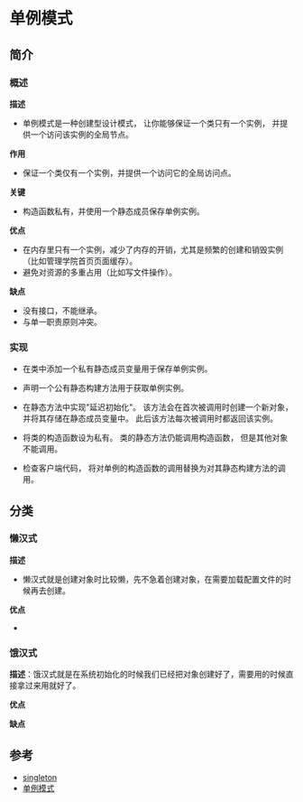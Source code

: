 # 单例模式

## 简介

### 概述

**描述**

+ 单例模式是一种创建型设计模式， 让你能够保证一个类只有一个实例， 并提供一个访问该实例的全局节点。

**作用**

+ 保证一个类仅有一个实例，并提供一个访问它的全局访问点。

**关键**

+ 构造函数私有，并使用一个静态成员保存单例实例。

**优点**

+ 在内存里只有一个实例，减少了内存的开销，尤其是频繁的创建和销毁实例（比如管理学院首页页面缓存）。
+ 避免对资源的多重占用（比如写文件操作）。

**缺点**

+ 没有接口，不能继承。
+ 与单一职责原则冲突。

### 实现

+ 在类中添加一个私有静态成员变量用于保存单例实例。

+ 声明一个公有静态构建方法用于获取单例实例。

+ 在静态方法中实现"延迟初始化"。 该方法会在首次被调用时创建一个新对象， 并将其存储在静态成员变量中。 此后该方法每次被调用时都返回该实例。

+ 将类的构造函数设为私有。 类的静态方法仍能调用构造函数， 但是其他对象不能调用。

+ 检查客户端代码， 将对单例的构造函数的调用替换为对其静态构建方法的调用。

## 分类

### 懒汉式

**描述**

+ 懒汉式就是创建对象时比较懒，先不急着创建对象，在需要加载配置文件的时候再去创建。

**优点**

+ 

### 饿汉式

**描述**：饿汉式就是在系统初始化的时候我们已经把对象创建好了，需要用的时候直接拿过来用就好了。

**优点**

**缺点**

## 参考

- [singleton](https://refactoringguru.cn/design-patterns/singleton)
- [单例模式](https://www.runoob.com/design-pattern/singleton-pattern.html)
